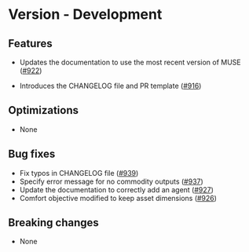 # Version - Development

## Features

- Updates the documentation to use the most recent version of MUSE ([#922](https://github.com/SGIModel/StarMuse/pull/922))

- Introduces the CHANGELOG file and PR template
  ([#916](https://github.com/SGIModel/StarMuse/pull/916))

## Optimizations

- None

## Bug fixes
- Fix typos in CHANGELOG file ([#939](https://github.com/SGIModel/StarMuse/pull/939))
- Specify error message for no commodity outputs ([#937](https://github.com/SGIModel/StarMuse/issues/937))
- Update the documentation to correctly add an agent ([#927](https://github.com/SGIModel/StarMuse/issues/927))
- Comfort objective modified to keep asset dimensions ([#926](https://github.com/SGIModel/StarMuse/pull/926))

## Breaking changes

- None
